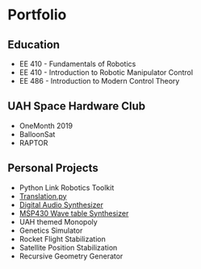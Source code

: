 # Portfolio

## Education
* EE 410 - Fundamentals of Robotics
* EE 410 - Introduction to Robotic Manipulator Control
* EE 486 - Introduction to Modern Control Theory

## UAH Space Hardware Club
* OneMonth 2019
* BalloonSat
* RAPTOR

## Personal Projects
* Python Link Robotics Toolkit
* [Translation.py](translations.md)
* [Digital Audio Synthesizer](digital_audio_synth.md)
* [MSP430 Wave table Synthesizer](wavetable_synth.md)
* UAH themed Monopoly
* Genetics Simulator
* Rocket Flight Stabilization
* Satellite Position Stabilization
* Recursive Geometry Generator
